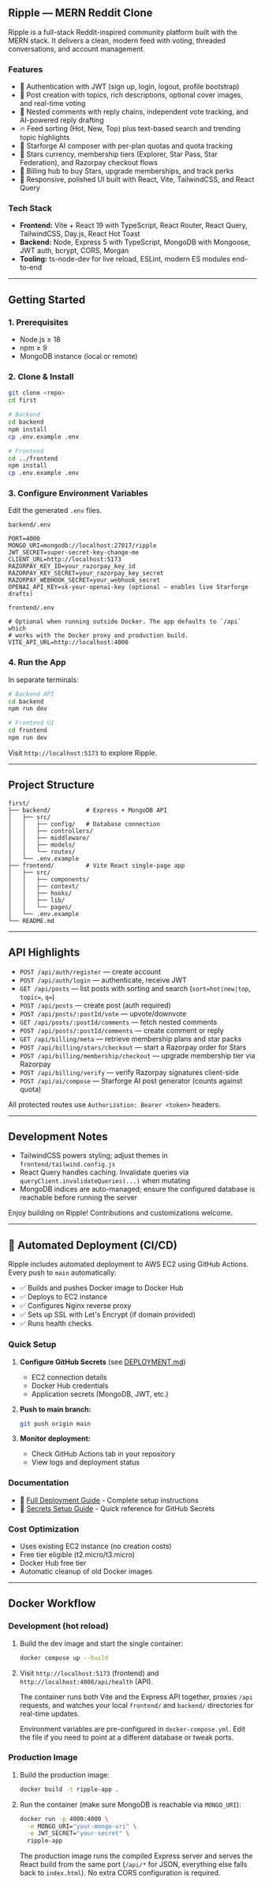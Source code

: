 ## Ripple — MERN Reddit Clone

Ripple is a full-stack Reddit-inspired community platform built with the MERN stack. It delivers a clean, modern feed with voting, threaded conversations, and account management.

### Features
- 🔐 Authentication with JWT (sign up, login, logout, profile bootstrap)
- 📰 Post creation with topics, rich descriptions, optional cover images, and real-time voting
- 💬 Nested comments with reply chains, independent vote tracking, and AI-powered reply drafting
- 🔥 Feed sorting (Hot, New, Top) plus text-based search and trending topic highlights
- 🤖 Starforge AI composer with per-plan quotas and quota tracking
- 💎 Stars currency, membership tiers (Explorer, Star Pass, Star Federation), and Razorpay checkout flows
- 🛒 Billing hub to buy Stars, upgrade memberships, and track perks
- 🎨 Responsive, polished UI built with React, Vite, TailwindCSS, and React Query

### Tech Stack
- **Frontend:** Vite + React 19 with TypeScript, React Router, React Query, TailwindCSS, Day.js, React Hot Toast
- **Backend:** Node, Express 5 with TypeScript, MongoDB with Mongoose, JWT auth, bcrypt, CORS, Morgan
- **Tooling:** ts-node-dev for live reload, ESLint, modern ES modules end-to-end

---

## Getting Started

### 1. Prerequisites
- Node.js ≥ 18
- npm ≥ 9
- MongoDB instance (local or remote)

### 2. Clone & Install
```bash
git clone <repo>
cd first

# Backend
cd backend
npm install
cp .env.example .env

# Frontend
cd ../frontend
npm install
cp .env.example .env
```

### 3. Configure Environment Variables
Edit the generated `.env` files.

`backend/.env`
```
PORT=4000
MONGO_URI=mongodb://localhost:27017/ripple
JWT_SECRET=super-secret-key-change-me
CLIENT_URL=http://localhost:5173
RAZORPAY_KEY_ID=your_razorpay_key_id
RAZORPAY_KEY_SECRET=your_razorpay_key_secret
RAZORPAY_WEBHOOK_SECRET=your_webhook_secret
OPENAI_API_KEY=sk-your-openai-key (optional – enables live Starforge drafts)
```

`frontend/.env`
```
# Optional when running outside Docker. The app defaults to `/api` which
# works with the Docker proxy and production build.
VITE_API_URL=http://localhost:4000
```

### 4. Run the App
In separate terminals:
```bash
# Backend API
cd backend
npm run dev

# Frontend UI
cd frontend
npm run dev
```

Visit `http://localhost:5173` to explore Ripple.

---

## Project Structure
```
first/
├── backend/          # Express + MongoDB API
│   ├── src/
│   │   ├── config/   # Database connection
│   │   ├── controllers/
│   │   ├── middleware/
│   │   ├── models/
│   │   └── routes/
│   └── .env.example
├── frontend/         # Vite React single-page app
│   ├── src/
│   │   ├── components/
│   │   ├── context/
│   │   ├── hooks/
│   │   ├── lib/
│   │   └── pages/
│   └── .env.example
└── README.md
```

---

## API Highlights
- `POST /api/auth/register` — create account
- `POST /api/auth/login` — authenticate, receive JWT
- `GET /api/posts` — list posts with sorting and search (`sort=hot|new|top`, `topic=`, `q=`)
- `POST /api/posts` — create post (auth required)
- `POST /api/posts/:postId/vote` — upvote/downvote
- `GET /api/posts/:postId/comments` — fetch nested comments
- `POST /api/posts/:postId/comments` — create comment or reply
- `GET /api/billing/meta` — retrieve membership plans and star packs
- `POST /api/billing/stars/checkout` — start a Razorpay order for Stars
- `POST /api/billing/membership/checkout` — upgrade membership tier via Razorpay
- `POST /api/billing/verify` — verify Razorpay signatures client-side
- `POST /api/ai/compose` — Starforge AI post generator (counts against quota)

All protected routes use `Authorization: Bearer <token>` headers.

---

## Development Notes
- TailwindCSS powers styling; adjust themes in `frontend/tailwind.config.js`
- React Query handles caching. Invalidate queries via `queryClient.invalidateQueries(...)` when mutating
- MongoDB indices are auto-managed; ensure the configured database is reachable before running the server

Enjoy building on Ripple! Contributions and customizations welcome.

---

## 🚀 Automated Deployment (CI/CD)

Ripple includes automated deployment to AWS EC2 using GitHub Actions. Every push to `main` automatically:

- ✅ Builds and pushes Docker image to Docker Hub
- ✅ Deploys to EC2 instance
- ✅ Configures Nginx reverse proxy
- ✅ Sets up SSL with Let's Encrypt (if domain provided)
- ✅ Runs health checks

### Quick Setup

1. **Configure GitHub Secrets** (see [DEPLOYMENT.md](.github/DEPLOYMENT.md))
   - EC2 connection details
   - Docker Hub credentials
   - Application secrets (MongoDB, JWT, etc.)

2. **Push to main branch:**
   ```bash
   git push origin main
   ```

3. **Monitor deployment:**
   - Check GitHub Actions tab in your repository
   - View logs and deployment status

### Documentation

- 📘 [Full Deployment Guide](.github/DEPLOYMENT.md) - Complete setup instructions
- 🔐 [Secrets Setup Guide](.github/SECRETS_SETUP.md) - Quick reference for GitHub Secrets

### Cost Optimization

- Uses existing EC2 instance (no creation costs)
- Free tier eligible (t2.micro/t3.micro)
- Docker Hub free tier
- Automatic cleanup of old Docker images

---

## Docker Workflow

### Development (hot reload)

1. Build the dev image and start the single container:
   ```bash
   docker compose up --build
   ```

2. Visit `http://localhost:5173` (frontend) and `http://localhost:4000/api/health` (API).

   The container runs both Vite and the Express API together, proxies `/api` requests, and
   watches your local `frontend/` and `backend/` directories for real-time updates.

   Environment variables are pre-configured in `docker-compose.yml`. Edit the file if you
   need to point at a different database or tweak ports.

### Production Image

1. Build the production image:
   ```bash
   docker build -t ripple-app .
   ```

2. Run the container (make sure MongoDB is reachable via `MONGO_URI`):
   ```bash
   docker run -p 4000:4000 \
     -e MONGO_URI="your-mongo-uri" \
     -e JWT_SECRET="your-secret" \
     ripple-app
   ```

   The production image runs the compiled Express server and serves the React build from
   the same port (`/api/*` for JSON, everything else falls back to `index.html`). No extra
   CORS configuration is required.
